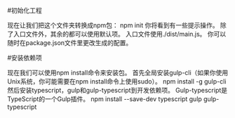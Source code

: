 #初始化工程

现在让我们把这个文件夹转换成npm包：
npm init
你将看到有一些提示操作。 除了入口文件外，其余的都可以使用默认项。 入口文件使用./dist/main.js。 你可以随时在package.json文件里更改生成的配置。

#安装依赖项

现在我们可以使用npm install命令来安装包。 首先全局安装gulp-cli（如果你使用Unix系统，你可能需要在npm install命令上使用sudo）。
npm install -g gulp-cli
然后安装typescript，gulp和gulp-typescript到开发依赖项。 Gulp-typescript是TypeScript的一个Gulp插件。
npm install --save-dev typescript gulp gulp-typescript